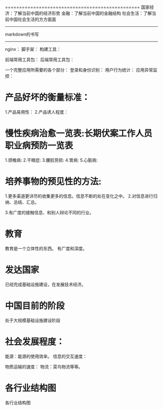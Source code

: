 ================================================
国家经济：了解当前中国的经济形势
金融：了解当前中国的金融结构
社会生活：了解当前中国社会生活的方方面面

-----------------------------------------------

markdown的书写

------------------------------------------------

nginx：
脚手架：
构建工具：

前端常用工具包：
后端常用工具包：

一个完整应用所需要的各个部分：
登录和身份识别：
用户行为统计：
应用异常监控：

# 产品好坏的衡量标准：
1.产品易用性：
2.产品诱人程度：

# 慢性疾病治愈一览表:长期伏案工作人员职业病预防一览表
1.颈椎病:
2.干眼症:
3.腰肌劳损:
4.胃病:
5.心脏病:

# 培养事物的预见性的方法:
1.更多渠道更详尽的收集更多的信息。信息不断的处在变化之中。
2.对信息进行归纳、总结、汇总。

3.有广度的接触信息、和别人辩论不同的行业。

# 教育
教育是一个立体性的东西。
有广度和深度。

# 发达国家
已经完成基础设施建设，在发展技术经济。

# 中国目前的阶段
处于大规模基础设施建设阶段

# 社会发展程度：
能源：能源的使用效率。
信息的交互速度：
  
物质运输的速度：
  物流：菜鸟物流等等。

# 各行业结构图

各行业结构图
